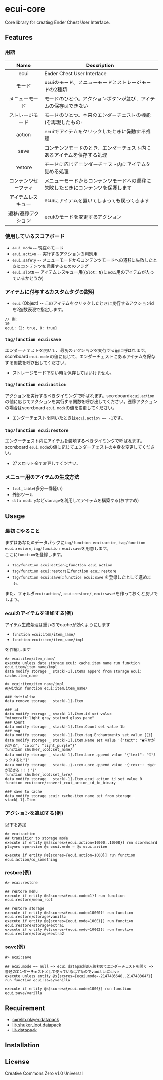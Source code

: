 ecui-core
==

Core library for creating Ender Chest User Interface.

## Features

### 用語

| Name | Description |
|:-:|-|
| ecui | Ender Chest User Interface |
| モード | ecuiのモード。メニューモードとストレージモードの2種類|
| メニューモード | モードのひとつ。アクションボタンが並び、アイテムの保存はできない |
| ストレージモード | モードのひとつ。本来のエンダーチェストの機能(を再現したもの) |
| action | ecuiでアイテムをクリックしたときに発動する処理 |
| save | コンテンツモードのとき、エンダーチェスト内にあるアイテムを保存する処理 |
| restore | モードに応じてエンダーチェスト内にアイテムを詰める処理 |
| コンテンツセーフティ | メニューモードからコンテンツモードへの遷移に失敗したときにコンテンツを保護します |
| アイテムレスキュー | ecuiにアイテムを置いてしまっても戻ってきます |
| 遷移/遷移アクション | ecuiのモードを変更するアクション |

### 使用しているスコアボード

- `ecui.mode` -- 現在のモード
- `ecui.action` -- 実行するアクションの判別用
- `ecui.safety` -- メニューモードからコンテンツモードへの遷移に失敗したときにコンテンツを保護するためのフラグ
- `ecui.slotN` -- アイテムレスキュー用(`{Slot: N}`に`ecui`用のアイテムが入っているかどうか)

### アイテムに付与するカスタムタグの説明
- `ecui` (Object) -- このアイテムをクリックしたときに実行するアクションidを2進数表現で指定します。  
```
// 例:
10
ecui: {2: true, 8: true}
```

### `tag/function ecui:save`
エンダーチェストを開いて、最初のアクションを実行する前に呼ばれます。scoreboard `ecui.mode` の値に応じて、エンダーチェストにあるアイテムを保存する関数を呼び出してください。

- ストレージモードでない時は保存してはいけません。

### `tag/function ecui:action`
アクションを実行するべきタイミングで呼ばれます。scoreboard `ecui.action`の値に応じてアクションを実行する関数を呼び出してください。遷移アクションの場合はscoreboard `ecui.mode`の値を変更してください。

- エンダーチェストを開いたときは`ecui.action == -1`です。

### `tag/function ecui:restore`
エンダーチェスト内にアイテムを装填するべきタイミングで呼ばれます。scoreboard `ecui.mode`の値に応じてエンダーチェストの中身を変更してください。

- 27スロット全て変更してください。

### メニュー用のアイテムの生成方法
- `loot_table`(多分一番軽い)
- 外部ツール
- `data modify`など`storage`を利用してアイテムを構築する(おすすめ)

## Usage

### 最初にやること
まずはあなたのデータパックに`tag/function ecui:action`, `tag/function ecui:restore`, `tag/function ecui:save`を用意します。  
ここに`function`を登録します。  
- `tag/function ecui:action`に`function ecui:action`
- `tag/function ecui:restore`に`function ecui:restore`
- `tag/function ecui:save`に`function ecui:save`
を登録したとして進めます。

また、フォルダ`ecui:action/`, `ecui:restore/`, `ecui:save/`を作っておくと良いでしょう。

### ecuiのアイテムを追加する(例)

アイテム生成処理は重いのでcacheが効くようにします

- `function ecui:item/item_name/`
- `function ecui:item/item_name/impl`

を作成します

```mcfunction
#> ecui:item/item_name/
execute unless data storage ecui: cache.item_name run function ecui:item/item_name/impl
data modify storage _ stack[-1].Items append from storage ecui: cache.item_name
```
```mcfunction
#> ecui:item/item_name/impl
#@within function ecui:item/item_name/

### initialize
data remove storage _ stack[-1].Item

### id
data modify storage _ stack[-1].Item.id set value "minecraft:light_gray_stained_glass_pane"
### Count
data modify storage _ stack[-1].Item.Count set value 1b
### tag
data modify storage _ stack[-1].Item.tag.Enchantments set value [{}]
data modify storage _ stack[-1].Item.Name set value '{"text": "●何かが起きる", "color": "light_purple"}'
function shulker_loot:set_name/
data modify storage _ stack[-1].Item.Lore append value '{"text": "クリックすると"}'
data modify storage _ stack[-1].Item.Lore append value '{"text": "何かが起きる！！！"}'
function shulker_loot:set_lore/
data modify storage _ stack[-1].Item.ecui_action_id set value 0
function ecui:core/convert_ecui_action_id_to_binary

### save to cache
data modify storage ecui: cache.item_name set from storage _ stack[-1].Item
```

### アクションを追加する(例)

以下を追加
```mcfunction
#> ecui:action
## transition to storage mode
execute if entity @s[scores={ecui.action=10000..10008}] run scoreboard players operation @s ecui.mode = @s ecui.action

execute if entity @s[scores={ecui.action=1000}] run function ecui:action/do_something
```

### restore(例)

```mcfunction
#> ecui:restore

## restore menu
execute if entity @s[scores={ecui.mode=1}] run function ecui:restore/menu_root

## restore storage
execute if entity @s[scores={ecui.mode=10000}] run function ecui:restore/storage/vanilla
execute if entity @s[scores={ecui.mode=10001}] run function ecui:restore/storage/extra1
execute if entity @s[scores={ecui.mode=10002}] run function ecui:restore/storage/extra2
```

### save(例)
```mcfunction
#> ecui:save

## ecui.mode == null => ecui datapack導入後初めてエンダーチェストを開く => 普通のエンダーチェストとして使っているはずなのでvanillaにsave
execute unless entity @s[scores={ecui.mode=-2147483648..2147483647}] run function ecui:save/vanilla

execute if entity @s[scores={ecui.mode=1000}] run function ecui:save/vanilla
```


## Requirement

- [corelib.player.datapack](https://github.com/a-happin/corelib.player.datapack)
- [lib.shuker_loot.datapack](https://github.com/a-happin/lib.shulker_loot.datapack)
- [lib.datapack](https://github.com/a-happin/lib.datapack)

## Installation

## License
Creative Commons Zero v1.0 Universal

